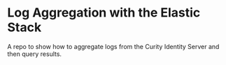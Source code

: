 # Log Aggregation with the Elastic Stack

A repo to show how to aggregate logs from the Curity Identity Server and then query results.
